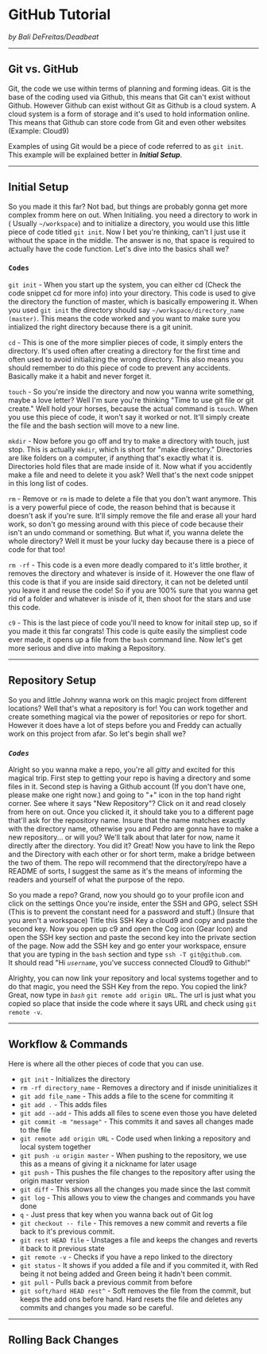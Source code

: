 # GitHub Tutorial

_by Bali DeFreitas/Deadbeat_

---
## Git vs. GitHub

Git, the code we use within terms of planning and forming ideas. Git is the base of the coding used via Github, this means that Git can't exist without Github. However Github can exist without Git as Github is a cloud system. A cloud system is a form of storage and it's used to hold information online. This means that Github can store code from Git and even other websites (Example: Cloud9)  
  
Examples of using Git would be a piece of code referred to as ``git init``. This example will be explained better in ***Initial Setup***.

---
## Initial Setup

So you made it this far? Not bad, but things are probably gonna get more complex fromm here on out. When Initialing. you need a directory to work in ( Usually ``~/workspace``) and to initialize a directory, you would use this little piece of code titled ``git init``. Now I bet you're thinking, can't I just use it without the space in the middle. The answer is no, that space is required to actually have the code function. Let's dive into the basics shall we? 

### ``Codes``  

``git init`` - When you start up the system, you can either cd (Check the code snippet cd for more info) into your directory. This code is used to give the directory the function of master, which is basically empowering it. When you used ``git init`` the directory should say ``~/workspace/directory_name (master)``. This means the code worked and you want to make sure you intialized the right directory because there is a git uninit. 

``cd`` - This is one of the more simplier pieces of code, it simply enters the directory. It's used often after creating a directory for the first time and often used to avoid initializing the wrong directory. This also means you should remember to do this piece of code to prevent any accidents. Basically make it a habit and never forget it.  

``touch`` - So you're inside the directory and now you wanna write something, maybe a love letter? Well I'm sure you're thinking "Time to use git file or git create." Well hold your horses, because the actual command is ``touch``. When you use this piece of code, it won't say it worked or not. It'll simply create the file and the bash section will move to a new line.

``mkdir`` - Now before you go off and try to make a directory with touch, just stop. This is actually ``mkdir``, which is short for "make directory." Directories are like folders on a computer, if anything that's exactly what it is. Directories hold files that are made inside of it. Now what if you accidently make a file and need to delete it you ask? Well that's the next code snippet in this long list of codes.

``rm`` - Remove or ``rm`` is made to delete a file that you don't want anymore. This is a very powerful piece of code, the reason behind that is because it doesn't ask if you're sure. It'll simply remove the file and erase all your hard work, so don't go messing around with this piece of code because their isn't an undo command or something. But what if, you wanna delete the whole directory? Well it must be your lucky day because there is a piece of code for that too!

``rm -rf`` - This code is a even more deadly compared to it's little brother, it removes the directory and whatever is inside of it. However the one flaw of this code is that if you are inside said directory, it can not be deleted until you leave it and reuse the code! So if you are 100% sure that you wanna get rid of a folder and whatever is inisde of it, then shoot for the stars and use this code.

``c9`` - This is the last piece of code you'll need to know for initail step up, so if you made it this far congrats! This code is quite easily the simpliest code ever made, it opens up a file from the `bash` command line. Now let's get more serious and dive into making a Repository.

---
## Repository Setup

So you and little Johnny wanna work on this magic project from different locations? Well that's what a repository is for! You can work together and create something magical via the power of repositories or repo for short. However it does have a lot of steps before you and Freddy can actually work on this project from afar. So let's begin shall we?

### _``Codes``_ 

Alright so you wanna make a repo, you're all _gitty_ and excited for this magical trip. First step to getting your repo is having a directory and some files in it. Second step is having a Github account (If you don't have one, please make one right now.) and going to "+" icon in the top hand right corner. See where it says "New Repository"? Click on it and read closely from here on out. Once you clicked it, it should take you to a different page that'll ask for the repository name. Insure that the name matches exactly with the directory name, otherwise you and Pedro are gonna have to make a new repository... or will you? We'll talk about that later for now, name it directly after the directory. You did it? Great! Now you have to link the Repo and the Directory with each other or for short term, make a bridge between the two of them. The repo will recommend that the directory/repo have a README of sorts, I suggest the same as it's the means of informing the readers and yourself of what the purpose of the repo.

So you made a repo? Grand, now you should go to your profile icon and click on the settings Once you're inside, enter the SSH and GPG, select SSH (This is to prevent the constant need for a password and stuff.) (Insure that you aren't a workspace) Title this SSH Key a cloud9 and copy and paste the second key. Now you open up c9 and open the Cog icon (Gear Icon) and open the SSH key section and paste the second key into the private section of the page. Now add the SSH key and go enter your workspace, ensure that you are typing in the ``bash`` section and type ``ssh -T git@github.com``.  
It should read "Hi _``username``_, you've success connected Cloud9 to Github!"  

Alrighty, you can now link your repository and local systems together and to do that magic, you need the SSH Key from the repo. You copied the link? Great, now type in _``bash``_ ``git remote add origin URL``. The url is just what you copied so place that inside the code where it says URL and check using ``git remote -v``.


---
## Workflow & Commands
Here is where all the other pieces of code that you can use.

* ``git init`` - Initializes the directory
* ``rm -rf directory_name`` - Removes a directory and if inisde uninitializes it
* ``git add file_name`` - This adds a file to the scene for commiting it
* ``git add .`` - This adds files
* ``git add --add`` - This adds all files to scene even those you have deleted
* ``git commit -m "message"`` - This commits it and saves all changes made to the file
* ``git remote add origin URL`` - Code used when linking a repository and local system together
* ``git push -u origin master`` - When pushing to the repository, we use this as a means of giving it a nickname for later usage
* ``git push`` - This pushes the file changes to the repository after using the origin master version
* ``git diff`` - This shows all the changes you made since the last commit 
* ``git log`` - This allows you to view the changes and commands you have done
* ``q`` - Just press that key when you wanna back out of Git log
* ``git checkout -- file`` - This removes a new commit and reverts a file back to it's previous commit.
* ``git rest HEAD file`` - Unstages a file and keeps the changes and reverts it back to it previous state
* ``git remote -v`` - Checks if you have a repo linked to the directory
* ``git status`` - It shows if you added a file and if you commited it, with Red being it not being added and Green being it hadn't been commit.
* ``git pull`` - Pulls back a previous commit from before
* ``git soft/hard HEAD rest^`` -  Soft removes the file from the commit, but keeps the add ons before hand.  Hard resets the file and deletes any commits and changes you made so be careful.




---
## Rolling Back Changes
